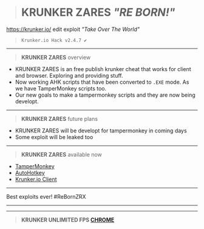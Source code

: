 ># KRUNKER ZARES *"RE BORN!"*
https://krunker.io/ edit exploit *"Take Over The World"*
>`Krunker.io Hack v2.4.7 ✔️`
__________________________________
>**KRUNKER ZARES** overview
- KRUNKER ZARES is an free publish krunker cheat that works for client and browser. Exploring and providing stuff.
- Now working AHK scripts that have been converted to `.EXE` mode. As we have TamperMonkey scripts too.
- Our new goals to make a tampermonkey scripts and they are now being developt.
__________________________________
>**KRUNKER ZARES** future plans
- KRUNKER ZARES will be developt for tampermonkey in coming days
- Some exploit will be leaked too
__________________________________
>**KRUNKER ZARES** available now
- [TamperMonkey](https://github.com/ZaResX/KrunkerZares/tree/master/TamperMonkey)
- [AutoHotkey](https://github.com/ZaResX/KrunkerZares/tree/master/AutoHotkey)
- [Krunker.io Client](https://github.com/ZaResX/KrunkerZares/tree/master/Client)
__________________________________
Best exploits ever! #ReBornZRX
__________________________________
__________________________________
>**KRUNKER UNLIMITED FPS [CHROME](https://github.com/ZaResX/KrunkerZares/releases/download/0.0.0.1/krunker.unlimited.fps.bat)** 
